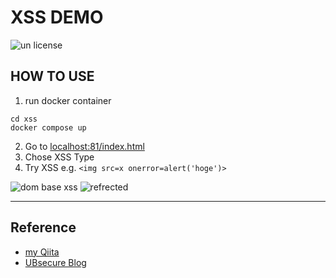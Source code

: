 # XSS DEMO

![un license](https://img.shields.io/github/license/RyosukeDTomita/security-assessment-handson)

## HOW TO USE

1. run docker container

  ```shell
  cd xss
  docker compose up
  ```
2. Go to [localhost:81/index.html](http://localhost:81/index.html)
3. Chose XSS Type
4. Try XSS e.g. `<img src=x onerror=alert('hoge')>`

![dom base xss](./assets/dom-based-xss.png)
![refrected](./assets/refrected-xss.png)

---

## Reference

- [my Qiita](https://qiita.com/sigma_devsecops/items/b45868019eca4f3880f0)
- [UBsecure Blog](https://www.ubsecure.jp/blog/cross-site-scripting)
